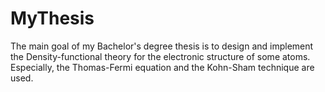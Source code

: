 # MyThesis

The main goal of my Bachelor's degree thesis is to design and implement the Density-functional theory for the electronic structure of some atoms. 
Especially, the Thomas-Fermi equation and the Kohn-Sham technique are used.  
